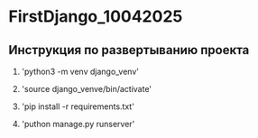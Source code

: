 # FirstDjango_10042025

## Инструкция по развертыванию проекта
1. 'python3 -m venv django_venv'

2. 'source django_venve/bin/activate'

3. 'pip install -r requirements.txt'

4. 'puthon manage.py runserver'